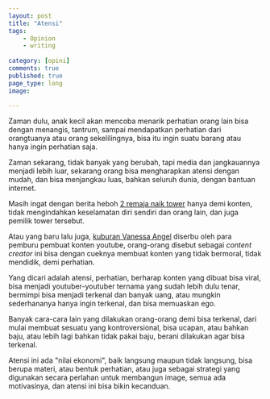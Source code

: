 ```yaml
---
layout: post
title: "Atensi"
tags: 
    - Opinion
    - writing
        
category: [opini]
comments: true
published: true
page_type: long
image:
    
---
```


Zaman dulu, anak kecil akan mencoba menarik perhatian orang lain bisa dengan menangis, tantrum, sampai mendapatkan perhatian dari orangtuanya atau orang sekelilingnya, bisa itu ingin suatu barang atau hanya ingin perhatian saja.

Zaman sekarang, tidak banyak yang berubah, tapi media dan jangkauannya menjadi lebih luar, sekarang orang bisa mengharapkan atensi dengan mudah, dan bisa menjangkau luas, bahkan seluruh dunia, dengan bantuan internet.

Masih ingat dengan berita heboh [2 remaja naik tower](https://news.detik.com/berita-jawa-timur/d-5807025/jangan-ditiru-2-pemuda-ini-panjat-tower-setinggi-50-meter-demi-konten-youtube) hanya demi konten, tidak mengindahkan keselamatan diri sendiri dan orang lain, dan juga pemilik tower tersebut.

Atau yang baru lalu juga, [kuburan Vanessa Angel](https://www.insertlive.com/hot-gossip/20211109105245-7-251663/makam-vanessa-angel-dikabarkan-rusak-gegara-dipakai-bikin-konten) diserbu oleh para pemburu pembuat konten youtube, orang-orang disebut sebagai *content creator* ini bisa dengan cueknya membuat konten yang tidak bermoral, tidak mendidik, demi perhatian.

Yang dicari adalah atensi, perhatian, berharap konten yang dibuat bisa viral, bisa menjadi youtuber-youtuber ternama yang sudah lebih dulu tenar, bermimpi bisa menjadi terkenal dan banyak uang, atau mungkin sederhananya hanya ingin terkenal, dan bisa memuaskan ego.

Banyak cara-cara lain yang dilakukan orang-orang demi bisa terkenal, dari mulai membuat sesuatu yang kontroversional, bisa ucapan, atau bahkan baju, atau lebih lagi bahkan tidak pakai baju, berani dilakukan agar bisa terkenal.

Atensi ini ada "nilai ekonomi", baik langsung maupun tidak langsung, bisa berupa materi, atau bentuk perhatian, atau juga sebagai strategi yang digunakan secara perlahan untuk membangun image, semua ada motivasinya, dan atensi ini bisa bikin kecanduan.